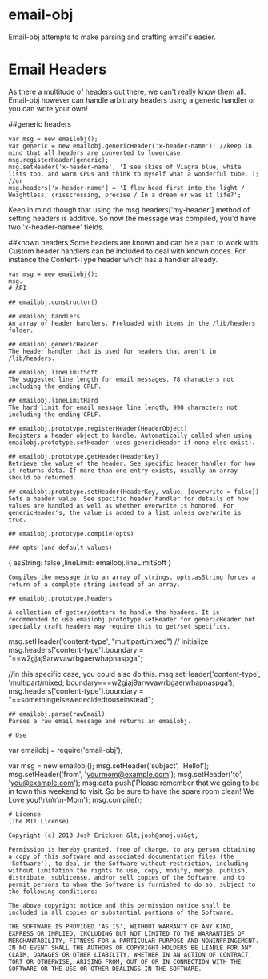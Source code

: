 # email-obj

Email-obj attempts to make parsing and crafting email's easier.

# Email Headers

As there a multitude of headers out there, we can't really know them all. Email-obj however can handle arbitrary headers using a generic handler or you can write your own!

##generic headers
```
var msg = new emailobj();
var generic = new emailobj.genericHeader('x-header-name'); //keep in mind that all headers are converted to lowercase.
msg.registerHeader(generic);
msg.setHeader('x-header-name', 'I see skies of Viagra blue, white lists too, and warm CPUs and think to myself what a wonderful tube.');
//or
msg.headers['x-header-name'] = 'I flew head first into the light / Weightless, crisscrossing, precise / In a dream or was it life?';
```

Keep in mind though that using the msg.headers['my-header'] method of setting headers is additive. So now the message was compiled, you'd have two 'x-header-namee' fields.

##known headers
Some headers are known and can be a pain to work with. Custom header handlers can be included to deal with known codes. For instance the Content-Type header which has a handler already.

```
var msg = new emailobj();
msg.
# API

## emailobj.constructor()

## emailobj.handlers
An array of header handlers. Preloaded with items in the /lib/headers folder.

## emailobj.genericHeader
The header handler that is used for headers that aren't in /lib/headers. 

## emailobj.lineLimitSoft
The suggested line length for email messages, 78 characters not including the ending CRLF.

## emailobj.lineLimitHard
The hard limit for email message line length, 998 characters not including the ending CRLF.

## emailobj.prototype.registerHeader(HeaderObject)
Registers a header object to handle. Automatically called when using emailobj.prototype.setHeader (uses genericHeader if none else exist).

## emailobj.prototype.getHeader(HeaderKey)
Retrieve the value of the header. See specific header handler for how it returns data. If more than one entry exists, usually an array should be returned.

## emailobj.prototype.setHeader(HeaderKey, value, [overwrite = false])
Sets a header value. See specific header handler for details of how values are handled as well as whether overwrite is honored. For genericHeader's, the value is added to a list unless overwrite is true.

## emailobj.prototype.compile(opts)

### opts (and default values)
```
{
	asString: false
	,lineLimit: emailobj.lineLimitSoft
}
```
Compiles the message into an array of strings. opts.asString forces a return of a complete string instead of an array.

## emailobj.prototype.headers

A collection of getter/setters to handle the headers. It is recommended to use emailobj.prototype.setHeader for genericHeader but specially craft headers may require this to get/set specifics.
```
msg.setHeader('content-type', "multipart/mixed") // initialize
msg.headers['content-type'].boundary = "==w2gjaj9arwvawrbgaerwhapnaspga";

//in this specific case, you could also do this.
msg.setHeader('content-type', 'multipart/mixed; boundary===w2gjaj9arwvawrbgaerwhapnaspga');
msg.headers['content-type'].boundary = "==somethingelsewedecidedtouseinstead";
```
## emailobj.parse(rawEmail)
Parses a raw email message and returns an emailobj.

# Use
```
var emailobj = require('email-obj');

var msg = new emailobj();
msg.setHeader('subject', 'Hello!');
msg.setHeader('from', 'yourmom@example.com');
msg.setHeader('to', 'you@example.com');
msg.data.push('Please remember that we going to be in town this weekend to visit. So be sure to have the spare room clean! We Love you!\r\n\r\n-Mom');
msg.compile();
```
# License
(The MIT License)

Copyright (c) 2013 Josh Erickson &lt;josh@snoj.us&gt;

Permission is hereby granted, free of charge, to any person obtaining
a copy of this software and associated documentation files (the
'Software'), to deal in the Software without restriction, including
without limitation the rights to use, copy, modify, merge, publish,
distribute, sublicense, and/or sell copies of the Software, and to
permit persons to whom the Software is furnished to do so, subject to
the following conditions:

The above copyright notice and this permission notice shall be
included in all copies or substantial portions of the Software.

THE SOFTWARE IS PROVIDED 'AS IS', WITHOUT WARRANTY OF ANY KIND,
EXPRESS OR IMPLIED, INCLUDING BUT NOT LIMITED TO THE WARRANTIES OF
MERCHANTABILITY, FITNESS FOR A PARTICULAR PURPOSE AND NONINFRINGEMENT.
IN NO EVENT SHALL THE AUTHORS OR COPYRIGHT HOLDERS BE LIABLE FOR ANY
CLAIM, DAMAGES OR OTHER LIABILITY, WHETHER IN AN ACTION OF CONTRACT,
TORT OR OTHERWISE, ARISING FROM, OUT OF OR IN CONNECTION WITH THE
SOFTWARE OR THE USE OR OTHER DEALINGS IN THE SOFTWARE.